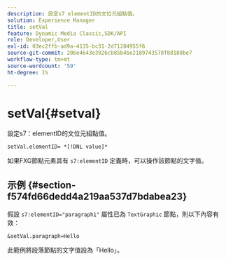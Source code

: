 ```yaml
---
description: 設定s7 elementID的文位元組點值。
solution: Experience Manager
title: setVal
feature: Dynamic Media Classic,SDK/API
role: Developer,User
exl-id: 03ec2ffb-ad9a-4135-bc31-2d71284955f6
source-git-commit: 206e4643e3926cb85b4be2189743578f88180be7
workflow-type: tm+mt
source-wordcount: '59'
ht-degree: 1%

---
```


# setVal{#setval}

設定s7：elementID的文位元組點值。

`setVal.elementID= *[!DNL value]*`

如果FXG節點元素具有 `s7:elementID` 定義時，可以操作該節點的文字值。

## 示例 {#section-f574fd66dedd4a219aa537d7bdabea23}

假設 `s7:elementID="paragraph1"` 屬性已為 `TextGraphic` 節點，則以下內容有效：

`&setVal.paragraph=Hello`

此範例將段落節點的文字值設為「Hello」。
